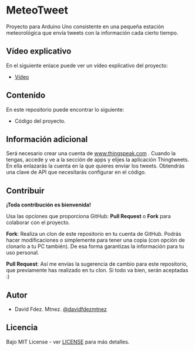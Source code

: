 # MeteoTweet

Proyecto para Arduino Uno consistente en una pequeña estación meteorológica que envía tweets con la información cada cierto tiempo.

## Vídeo explicativo

En el siguiente enlace puede ver un vídeo explicativo del proyecto:

* [Vídeo](https://www.youtube.com/watch?v=5wHlHbbFceY)

## Contenido

En este repositorio puede encontrar lo siguiente:

* Código del proyecto.

## Información adicional

Será necesario crear una cuenta de www.thingspeak.com . Cuando la tengas, accede y ve a la sección de apps y elijes la aplicación Thingtweets. En ella enlazarás la cuenta en la que quieres enviar los tweets. Obtendrás una clave de API que necesitarás configurar en el código.

## Contribuir

**¡Toda contribución es bienvenida!**

Usa las opciones que proporciona GitHub: **Pull Request** o **Fork** para colaborar con el proyecto.

**Fork**: Realiza un clon de este repositorio en tu cuenta de GitHub. Podrás hacer modificaciones o simplemente para tener una copia (con opción de clonarlo a tu PC también). De esa forma garantizas la información para tu uso personal.

**Pull Request**: Así me envías la sugerencia de cambio para este repositorio, que previamente has realizado en tu clon. Si todo va bien, serán aceptadas :)

## Autor

- David Fdez. Mtnez. [@davidfdezmtnez](https://twitter.com/davidfdezmtnez) 

## Licencia

Bajo MIT License - ver [LICENSE](LICENSE) para más detalles.
